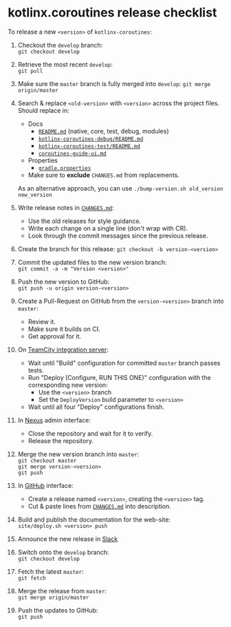 # kotlinx.coroutines release checklist

To release a new `<version>` of `kotlinx-coroutines`:

1. Checkout the `develop` branch: <br>
   `git checkout develop`

2. Retrieve the most recent `develop`: <br>
   `git pull`

3. Make sure the `master` branch is fully merged into `develop`:
   `git merge origin/master`

4. Search & replace `<old-version>` with `<version>` across the project files. Should replace in:
   * Docs
     * [`README.md`](README.md) (native, core, test, debug, modules)
     * [`kotlinx-coroutines-debug/README.md`](kotlinx-coroutines-debug/README.md)
     * [`kotlinx-coroutines-test/README.md`](kotlinx-coroutines-test/README.md)
     * [`coroutines-guide-ui.md`](ui/coroutines-guide-ui.md)
   * Properties
     * [`gradle.properties`](gradle.properties)
   * Make sure to **exclude** `CHANGES.md` from replacements.

   As an alternative approach, you can use `./bump-version.sh old_version new_version`

5. Write release notes in [`CHANGES.md`](CHANGES.md):
   * Use the old releases for style guidance.
   * Write each change on a single line (don't wrap with CR).
   * Look through the commit messages since the previous release.

6. Create the branch for this release:
   `git checkout -b version-<version>`

7. Commit the updated files to the new version branch:<br>
   `git commit -a -m "Version <version>"`

8. Push the new version to GitHub:<br>
   `git push -u origin version-<version>`

9. Create a Pull-Request on GitHub from the `version-<version>` branch into `master`:
   * Review it.
   * Make sure it builds on CI.
   * Get approval for it.

0. On [TeamCity integration server](https://teamcity.jetbrains.com/project.html?projectId=KotlinTools_KotlinxCoroutines):
   * Wait until "Build" configuration for committed `master` branch passes tests.
   * Run "Deploy (Configure, RUN THIS ONE)" configuration with the corresponding new version:
     - Use the `<version>` branch
     - Set the `DeployVersion` build parameter to `<version>`
   * Wait until all four "Deploy" configurations finish.

1. In [Nexus](https://oss.sonatype.org/#stagingRepositories) admin interface:
   * Close the repository and wait for it to verify.
   * Release the repository.

2. Merge the new version branch into `master`:<br>
   `git checkout master`<br>
   `git merge version-<version>`<br>
   `git push`

3. In [GitHub](https://github.com/kotlin/kotlinx.coroutines) interface:
   * Create a release named `<version>`, creating the `<version>` tag.
   * Cut & paste lines from [`CHANGES.md`](CHANGES.md) into description.

4. Build and publish the documentation for the web-site: <br>
   `site/deploy.sh <version> push`

5. Announce the new release in [Slack](https://kotlinlang.slack.com)

6. Switch onto the `develop` branch:<br>
   `git checkout develop`

7. Fetch the latest `master`:<br>
   `git fetch`

8. Merge the release from `master`:<br>
   `git merge origin/master`

9. Push the updates to GitHub:<br>
   `git push`
